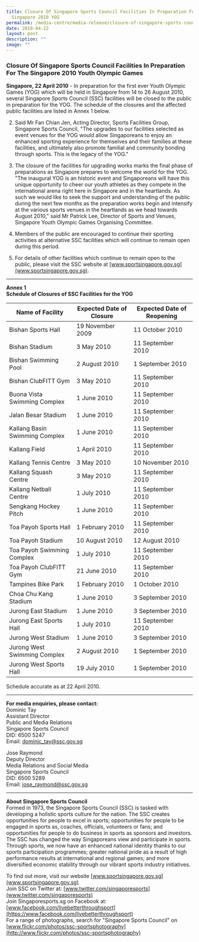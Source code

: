 ```yaml
---
title: Closure Of Singapore Sports Council Facilities In Preparation For The
  Singapore 2010 YOG
permalink: /media-centre/media-release/closure-of-singapore-sports-council-facilities-in-preparation-for-the-sg/
date: 2010-04-22
layout: post
description: ""
image: ""
---
```

### **Closure Of Singapore Sports Council Facilities In Preparation For The Singapore 2010 Youth Olympic Games**

**Singapore, 22 April 2010** - In preparation for the first ever Youth Olympic Games (YOG) which will be held in Singapore from 14 to 26 August 2010, several Singapore Sports Council (SSC) facilities will be closed to the public in preparation for the YOG. The schedule of the closures and the affected public facilities are listed in Annex 1 below.

2. Said Mr Fan Chian Jen, Acting Director, Sports Facilities Group, Singapore Sports Council, "The upgrades to our facilities selected as event venues for the YOG would allow Singaporeans to enjoy an enhanced sporting experience for themselves and their families at these facilities, and ultimately also promote familial and community bonding through sports. This is the legacy of the YOG."

3. The closure of the facilities for upgrading works marks the final phase of preparations as Singapore prepares to welcome the world for the YOG. "The inaugural YOG is an historic event and Singaporeans will have this unique opportunity to cheer our youth athletes as they compete in the international arena right here in Singapore and in the heartlands. As such we would like to seek the support and understanding of the public during the next few months as the preparation works begin and intensify at the various sports venues in the heartlands as we head towards August 2010," said Mr Patrick Lee, Director of Sports and Venues, Singapore Youth Olympic Games Organising Committee.

4. Members of the public are encouraged to continue their sporting activities at alternative SSC facilities which will continue to remain open during this period.

5. For details of other facilities which continue to remain open to the public, please visit the SSC website at [www.sportsingapore.gov.sg](www.sportsingapore.gov.sg).

---

**Annex 1**<br>
**Schedule of Closures of SSC Facilities for the YOG**

| Name of Facility | Expected Date of Closure | Expected Date of Reopening |
| --- | --- |--- |
| Bishan Sports Hall | 19 November 2009 | 11 October 2010 |
| Bishan Stadium | 3 May 2010 | 11 September 2010 |
| Bishan Swimming Pool | 2 August 2010 | 1 September 2010 |
| Bishan ClubFITT Gym | 3 May 2010 | 11 September 2010 |
| Buona Vista Swimming Complex | 1 June 2010 | 11 September 2010 |
| Jalan Besar Stadium | 1 June 2010 | 11 September 2010 |
| Kallang Basin Swimming Complex | 1 June 2010 | 11 September 2010 |
| Kallang Field | 1 April 2010 | 11 September 2010 |
| Kallang Tennis Centre | 3 May 2010 | 10 November 2010 |
| Kallang Squash Centre | 3 May 2010 | 11 September 2010 |
| Kallang Netball Centre | 1 July 2010 | 11 September 2010 |
| Sengkang Hockey Pitch | 1 June 2010 | 11 September 2010 |
| Toa Payoh Sports Hall | 1 February 2010 | 11 September 2010 |
| Toa Payoh Stadium | 10 August 2010 | 12 August 2010 |
| Toa Payoh Swimming Complex | 1 July 2010 | 11 September 2010 |
| Toa Payoh ClubFITT Gym | 21 June 2010 | 11 September 2010 |
| Tampines Bike Park | 1 February 2010 | 1 October 2010 |
| Choa Chu Kang Stadium | 1 June 2010 | 3 September 2010 |
| Jurong East Stadium | 1 June 2010 | 3 September 2010 |
| Jurong East Sports Hall | 1 July 2010 | 11 September 2010 |
| Jurong West Stadium | 1 June 2010 | 3 September 2010 |
| Jurong West Swimming Complex | 2 August 2010 | 1 September 2010 |
| Jurong West Sports Hall | 19 July 2010 | 1 September 2010 | 


Schedule accurate as at 22 April 2010.

---

**For media enquiries, please contact:**
<br>
Dominic Tay<br>
Assistant Director<br>
Public and Media Relations<br>
Singapore Sports Council<br>
DID: 6500 5247<br>
Email: [dominic_tay@ssc.gov.sg](mailto:dominic_tay@ssc.gov.sg)

Jose Raymond<br>
Deputy Director<br>
Media Relations and Social Media<br>
Singapore Sports Council<br>
DID: 6500 5289<br>
Email: [jose_raymond@ssc.gov.sg](mailto:jose_raymond@ssc.gov.sg)

---

**About Singapore Sports Council**<br>
Formed in 1973, the Singapore Sports Council (SSC) is tasked with developing a holistic sports culture for the nation. The SSC creates opportunities for people to excel in sports; opportunities for people to be engaged in sports as, coaches, officials, volunteers or fans; and opportunities for people to do business in sports as sponsors and investors. The SSC has changed the way Singaporeans view and participate in sports. Through sports, we now have an enhanced national identity thanks to our sports participation programmes; greater national pride as a result of high performance results at international and regional games; and more diversified economic stability through our vibrant sports industry initiatives.

To find out more, visit our website [www.sportsingapore.gov.sg](www.sportsingapore.gov.sg)<br>
Join SSC on Twitter at: [www.twitter.com/singaporesports](www.twitter.com/singaporesports)<br>
Join Singaporesports.sg on Facebook at: [www.facebook.com/livebetterthroughsport](https://www.facebook.com/livebetterthroughsport)<br>
For a range of photographs, search for "Singapore Sports Council" on [www.flickr.com/photos/ssc-sportsphotography](http://www.flickr.com/photos/ssc-sportsphotography)